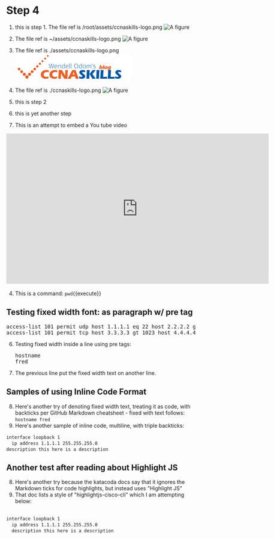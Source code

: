 # Step 4
1. this is step 1. The file ref is /root/assets/ccnaskills-logo.png
![A figure](/root/assets/ccnaskills-logo.png)

1. The file ref is ~/assets/ccnaskills-logo.png
![A figure](~/assets/ccnaskills-logo.png)

1. The file ref is ./assets/ccnaskills-logo.png
![A figure](./assets/ccnaskills-logo.png)

1. The file ref is ./ccnaskills-logo.png
![A figure](./ccnaskills-logo.png)

1. this is step 2
2. this is yet another step
3. This is an attempt to embed a You tube video
<iframe style="width: 700px;height: 400px;" src="https://www.youtube-nocookie.com/embed/KeJJ34BvA7Q" frameborder="0" allow="accelerometer; autoplay; encrypted-media; gyroscope; picture-in-picture" allowfullscreen></iframe>

4. This is a command: `pwd`{{execute}}
## Testing fixed width font: as paragraph w/ pre tag

<pre>
access-list 101 permit udp host 1.1.1.1 eq 22 host 2.2.2.2 gt 1023
access-list 101 permit tcp host 3.3.3.3 gt 1023 host 4.4.4.4 lt 1024
</pre>
6. Testing fixed width inside a line using pre tags: <pre>hostname fred</pre>
7. The previous line put the fixed width text on another line.

## Samples of using Inline Code Format
8. Here's another try of denoting fixed width text, treating it as code, with backticks per GitHub Markdown cheatsheet - fixed with text follows: `hostname fred`
9.  Here's another sample of inline code, multiline, with triple backticks:
```
interface loopback 1
  ip address 1.1.1.1 255.255.255.0
description this here is a description
```

## Another test after reading about Highlight JS
8. Here's another try because the katacoda docs say that it ignores the Markdown ticks for code highlights, but instead uses "Highlight JS"
9. That doc lists a style of "highlightjs-cisco-cli" which I am attempting below:
<pre><code class=highlightjs-cisco-cli>
interface loopback 1
  ip address 1.1.1.1 255.255.255.0
  description this here is a description
</pre>
